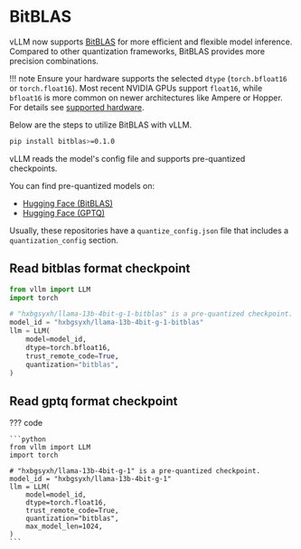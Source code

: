 # BitBLAS

vLLM now supports [BitBLAS](https://github.com/microsoft/BitBLAS) for more efficient and flexible model inference. Compared to other quantization frameworks, BitBLAS provides more precision combinations.

!!! note
    Ensure your hardware supports the selected `dtype` (`torch.bfloat16` or `torch.float16`).
    Most recent NVIDIA GPUs support `float16`, while `bfloat16` is more common on newer architectures like Ampere or Hopper.
    For details see [supported hardware](README.md#supported-hardware).

Below are the steps to utilize BitBLAS with vLLM.

```bash
pip install bitblas>=0.1.0
```

vLLM reads the model's config file and supports pre-quantized checkpoints.

You can find pre-quantized models on:

- [Hugging Face (BitBLAS)](https://huggingface.co/models?search=bitblas)
- [Hugging Face (GPTQ)](https://huggingface.co/models?search=gptq)

Usually, these repositories have a `quantize_config.json` file that includes a `quantization_config` section.

## Read bitblas format checkpoint

```python
from vllm import LLM
import torch

# "hxbgsyxh/llama-13b-4bit-g-1-bitblas" is a pre-quantized checkpoint.
model_id = "hxbgsyxh/llama-13b-4bit-g-1-bitblas"
llm = LLM(
    model=model_id,
    dtype=torch.bfloat16,
    trust_remote_code=True,
    quantization="bitblas",
)
```

## Read gptq format checkpoint

??? code

    ```python
    from vllm import LLM
    import torch

    # "hxbgsyxh/llama-13b-4bit-g-1" is a pre-quantized checkpoint.
    model_id = "hxbgsyxh/llama-13b-4bit-g-1"
    llm = LLM(
        model=model_id,
        dtype=torch.float16,
        trust_remote_code=True,
        quantization="bitblas",
        max_model_len=1024,
    )
    ```
